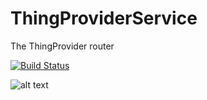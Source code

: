 # ThingProviderService
The ThingProvider router

[![Build Status](https://travis-ci.org/kevinmmartins/ThingProviderService.svg?branch=master)](https://travis-ci.org/kevinmmartins/ThingProviderService)

![alt text](https://user-images.githubusercontent.com/20428703/38177975-3c21b5d4-35df-11e8-8193-aff06af8f356.png)
